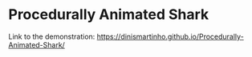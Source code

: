 # Procedurally Animated Shark

Link to the demonstration: https://dinismartinho.github.io/Procedurally-Animated-Shark/
